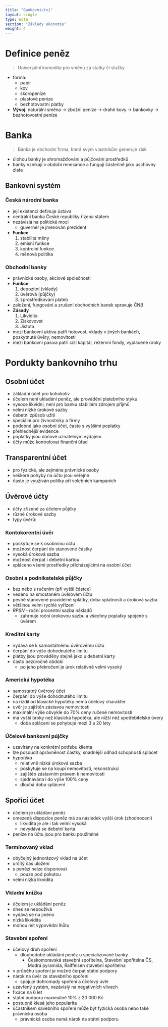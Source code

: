 ```yaml
---
title: "Bankovnictví"
layout: single
type: note
section: "Základy ekonomie"
weight: 4
---
```

# Definice peněz
> Univerzální komodita pro směnu za statky či služby
- forma:
    - papír
    - kov
    - skoropeníze
    - plastové peníze
    - bezhotovostní platby
- **Vývoj**: naturální směna -> zbožní peníze -> drahé kovy -> bankovky -> bezhotovostní peníze
# Banka
> Banka je obchodní firma, která svým vlastníkům generuje zisk
- úlohou banky je shromažďování a půjčování prostředků
- banky vznikají v období renesance a fungují částečně jako úschovny zlata
## Bankovní systém
### Česká národní banka
- její existenci definuje ústava
- centrální banka České republiky řízena státem
- nezávislá na politické moci
    - guvernér je jmenován prezident
- **Funkce**
    1. stabilita měny
    2. emisní funkce
    3. kontrolní funkce
    4. měnová politika
### Obchodní banky
- právnické osoby, akciové společnosti
- **Funkce**
    1. depozitní (vklady)
    2. úvěrová (půjčky)
    3. zprostředkování plateb
- založení, fungování a zrušení obchodních banek spravuje ČNB
- **Zásady**
    1. Likvidita
    2. Ziskovovst
    3. Jistota
- mezi bankovní aktiva patří hotovost, vklady v jiných bankách, poskytnuté úvěry, nemovitosti
- mezi bankovní pasiva patří cizí kapitál, rezervní fondy, vyplacené úroky
# Pordukty bankovního trhu
## Osobní účet
- základní účet pro kohokoliv
- účelem není ukladání peněz, ale provádění platebního styku
- vysoce likvidní, není pro banku stabilním zdrojem příjmů
- velmi nízké úrokové sazby
- debetní způsob užití
- speciální pro živnostníky a firmy
- podobné jako osobní účet, často s vyššími poplatky
- přehlednější evidence
- poplatky jsou daňově uznatelným výdajem
- účty může kontrolovat finanční úřad
## Transparentní účet
- pro fyzické, ale zejména právnické osoby
- veškeré pohyby na účtu jsou veřejné
- často je využíván politky při volebních kampaních
## Úvěrové účty
- účty zřízené za účelem půjčky
- různé úrokové sazby
- typy úvěrů:
### Kontokorentní úvěr
- poskytuje se k osobnímu účtu
- možnost čerpání do stanovené částky
- vysoká úroková sazba
- možnost čerpat i debetní kartou
- spláceno všemi prostředky přícházejícími na osobní účet
### Osobní a podnikatelské půjčky
- bez nebo s ručením (při vyšší částce)
- vedeno na smostaném úvěrovém účtu
- pevně stanovené pravidelné splátky, doba splatnosti a úroková sazba
- většinou velmi rychlé vyřízení
- *RPSN* - roční procentní sazba nákladů
    - zahrnuje roční úrokovou sazbu a všechny poplatky spojené s úvěrem
### Kreditní karty
- vydává se k samostatnému úvěrovému účtu
- čerpání do výše dohodnutého limitu
- platby jsou prováděny stejně jako u debetní karty
- často bezúročné období
    - po jeho překročení je úrok relativně velmi vysoký
### Americká hypotéka
- samostatný úvěrový účet
- čerpání do výše dohodnutého limitu
- na rizdíl od klasické hypotéky nemá účelový charakter
- uvěr je zajištěn zástavou nemovitosti
- maximální výše obvykle do 70% ceny ručené nemovitosti
- má vyšší úroky než klasická hypotéka, ale nižší než spotřebitelské úvery
    - doba splácení se pohybuje mezi 3 a 20 lety         
### Účelové bankovní pújčky
- uzavírány na konkrétní potřebu klienta 
- lze posoudit oprávněnost částky, snadnější odhad schopnosti splácet
- *hypotéka*
    - relativně nízká úroková sazba
    - poskytuje se na koupi nemovitosti, rekonstrukci
    - zajištěn zástavním právem k nemovitosti 
    - sjednávána i do výše 100% ceny
    - dlouhá doba splácení
## Spořící účet
- účelem je ukládání peněz
- omezená dispozice peněz má za následek vyšší úrok (zhodnocení)
    - likvidita je ale i tak velmi vysoká
    - nevydává se debetní karta
- peníze na účtu jsou pro banku použitelné
### Termínovaný vklad
- obyčejný jednorázový vklad na účet
- určitý čas uložení
- s penězi nelze disponovat
    - pouze pod pokutou
- velmi nízká likvidita
### Vkladní knížka
- účelem je ukládání peněz
- dnes se nepoužívá
- vydává se na jméno
- nízká likvidita
- mohou mít výpovědní lhůtu
### Stavební spoření
- účelový druh spoření
    - dlouhodobé ukládání peněz u specializované banky
        - Českomoravská stavební spořitelna, Stavební spořitelna ČS, Modrá pyramida, Raiffeisen stavební spořitelna
- v průběhu spoření je možné čerpat státní podpory
- nárok na úvěr ze stavebního spoření
    - spojuje dohromady spoření a účelový úvěr
- uzavřený systém, nezávislý na negativních vlivech
- fixace na 6 let
- státní podpora maximálně 10% z 20 000 Kč
- postupně klesá jeho popularita
- účastníkem savebního spoření může být fyzická osoba nebo také právnická osoba
    - právnická osoba nemá nárok na státní podporu